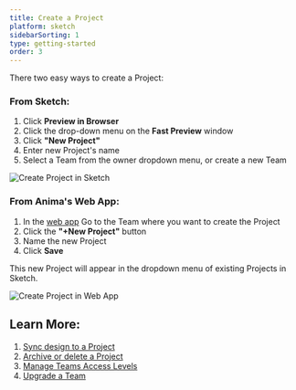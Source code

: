```yaml
---
title: Create a Project
platform: sketch
sidebarSorting: 1
type: getting-started
order: 3
---
```

<!---
Projects are where your designs are live in Anima. There are two types of projects: **Personal Projects** and **Team Projects**.

-   **Personal Projects** are where you do work by yourself. Only you can access your Personal Projects unless you invite others as Guests (Share > Invite Guests). To access Personal Projects, click the dropdown menu in the top left corner of the Anima web app and select **Personal**.

-   **Team Projects** are where you can collaborate with others in your Organization. There can be multiple Projects in one team. Anyone added to the a Team can access these Projects. 
You can also invite Guests to a specific Project in a Team Projects and restrict them from accessing the other Projects (Share > Invite Guests).

> ❗️**Important:** 
> - Each **Team workspace** needs its own separate Anima subscription
> - **Personal workspace** will automatically be upgraded when a Team workspace is upgraded
> 
> 

## How to Create a Project
--->

There two easy ways to create a Project:

### **From Sketch:**
1. Click **Preview in Browser**
2. Click the drop-down menu on the **Fast Preview** window
3. Click **"New Project"**
4. Enter new Project's name
5. Select a Team from the owner dropdown menu, or create a new Team

![Create Project in Sketch](https://p46.f4.n0.cdn.getcloudapp.com/items/6qu5e8JN/Sync%20to%20a%20new%20project%402x.png?v=b517a18ba618b1149b8f377d944420b1)

	
### **From Anima's Web App:**
1. In the [web app](https://projects.animaapp.com) Go to the Team where you want to create the Project
2. Click the **"+New Project"** button
3. Name the new Project
4. Click **Save**
	
This new Project will appear in the dropdown menu of existing Projects in Sketch.

![Create Project in Web App](https://p46.f4.n0.cdn.getcloudapp.com/items/QwuKbDdj/Create%20project%20in%20web%20app.png?v=0826a839f5764ebc7a36b423a2eef874)


## Learn More:

1. [Sync design to a Project](/v3/sketch/export/05-publish-and-manage-website.html#Step-2-Sync-Draft)
2. [Archive or delete a Project](/v3/sketch/export/manage-website.html#Versions)
3. [Manage Teams Access Levels](/v3/sketch/export/manage-access.html)
4. [Upgrade a Team](/v3/sketch/getting-started/upgrade.html)
